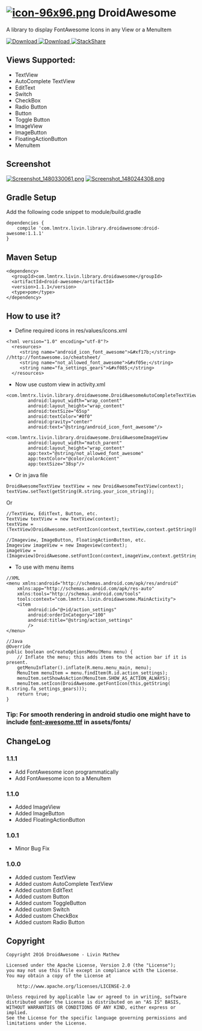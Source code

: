 # [![icon-96x96.png](https://s18.postimg.org/tboj9r74p/icon_96x96.png)](https://postimg.org/image/efq025vpx/) DroidAwesome
A library to display FontAwesome Icons in any View or a MenuItem

[ ![Download](https://api.bintray.com/packages/lmntrx-tech/DroidAwesome/droid-awesome/images/download.svg) ](https://bintray.com/lmntrx-tech/DroidAwesome/droid-awesome/_latestVersion) [ ![Download](https://jitpack.io/v/Livin21/DroidAwesome.svg "jitpack.io") ](https://jitpack.io/#Livin21/DroidAwesome/v1.1.0) [![StackShare](https://img.shields.io/badge/tech-stack-0690fa.svg?style=flat)](https://stackshare.io/Livin21/droidawesome)

## Views Supported: ##
* TextView
* AutoComplete TextView
* EditText
* Switch
* CheckBox
* Radio Button
* Button
* Toggle Button
* ImageView
* ImageButton
* FloatingActionButton
* MenuItem

## Screenshot ##
[![Screenshot_1480330061.png](https://s16.postimg.org/63vrfifdh/Screenshot_1480330061.png)](https://postimg.org/image/hg8cxao29/) [![Screenshot_1480244308.png](https://s21.postimg.org/4mk08gn93/Screenshot_1480244308.png)](https://postimg.org/image/nrn9i81wz/)

## Gradle Setup ##
Add the following code snippet to module/build.gradle
```
dependencies {
    compile 'com.lmntrx.livin.library.droidawesome:droid-awesome:1.1.1'
}
```


## Maven Setup ##
```
<dependency>
  <groupId>com.lmntrx.livin.library.droidawesome</groupId>
  <artifactId>droid-awesome</artifactId>
  <version>1.1.1</version>
  <type>pom</type>
</dependency>
```

## How to use it? ##
* Define required icons in res/values/icons.xml
```
<?xml version="1.0" encoding="utf-8"?>
  <resources>
     <string name="android_icon_font_awesome">&#xf17b;</string> //http://fontawesome.io/cheatsheet/
     <string name="not_allowed_font_awesome">&#xf05e;</string>
     <string name="fa_settings_gears">&#xf085;</string>
  </resources>
```
* Now use custom view in activity.xml
```
<com.lmntrx.livin.library.droidawesome.DroidAwesomeAutoCompleteTextView
        android:layout_width="wrap_content"
        android:layout_height="wrap_content"
        android:textSize="65sp"
        android:textColor="#0f0"
        android:gravity="center"
        android:text="@string/android_icon_font_awesome"/>

<com.lmntrx.livin.library.droidawesome.DroidAwesomeImageView
        android:layout_width="match_parent"
        android:layout_height="wrap_content"
        app:text="@string/not_allowed_font_awesome"
        app:textColor="@color/colorAccent"
        app:textSize="38sp"/>
```
* Or in java file
```
DroidAwesomeTextView textView = new DroidAwesomeTextView(context);
textView.setText(getString(R.string.your_icon_string));
```
Or
```
//TextView, EditText, Button, etc.
TextView textView = new TextView(context);
textView = (TextView)DroidAwesome.setFontIcon(context,textView,context.getString(R.string.your_icon_string));

//Imageview, ImageButton, FloatingActionButton, etc.
Imageview imageView = new Imageview(context);
imageView = (Imageview)DroidAwesome.setFontIcon(context,imageView,context.getString(R.string.your_icon_string));
```
* To use with menu items
```
//XML
<menu xmlns:android="http://schemas.android.com/apk/res/android"
    xmlns:app="http://schemas.android.com/apk/res-auto"
    xmlns:tools="http://schemas.android.com/tools"
    tools:context="com.lmntrx.livin.droidawesome.MainActivity">
    <item
        android:id="@+id/action_settings"
        android:orderInCategory="100"
        android:title="@string/action_settings"
        />
</menu>

//Java
@Override
public boolean onCreateOptionsMenu(Menu menu) {
    // Inflate the menu; this adds items to the action bar if it is present.
    getMenuInflater().inflate(R.menu.menu_main, menu);
    MenuItem menuItem = menu.findItem(R.id.action_settings);
    menuItem.setShowAsAction(MenuItem.SHOW_AS_ACTION_ALWAYS);
    menuItem.setIcon(DroidAwesome.getFontIcon(this,getString(	R.string.fa_settings_gears)));
    return true;
}
```
### Tip: For smooth rendering in android studio one might have to include [font-awesome.ttf](https://github.com/Livin21/DroidAwesome/blob/master/droid-awesome/src/main/assets/fonts/font-awesome.ttf?raw=true) in assets/fonts/ ###

## ChangeLog ##

### 1.1.1 ###
* Add FontAwesome icon programmatically
* Add FontAwesome icon to a MenuItem 

### 1.1.0 ###
* Added ImageView
* Added ImageButton
* Added FloatingActionButton

### 1.0.1 ###
* Minor Bug Fix

### 1.0.0 ###
* Added custom TextView
* Added custom AutoComplete TextView
* Added custom EditText
* Added custom Button
* Added custom ToggleButton
* Added custom Switch
* Added custom CheckBox
* Added custom Radio Button

## Copyright ##
```
Copyright 2016 DroidAwesome - Livin Mathew

Licensed under the Apache License, Version 2.0 (the "License");
you may not use this file except in compliance with the License.
You may obtain a copy of the License at

    http://www.apache.org/licenses/LICENSE-2.0

Unless required by applicable law or agreed to in writing, software
distributed under the License is distributed on an "AS IS" BASIS,
WITHOUT WARRANTIES OR CONDITIONS OF ANY KIND, either express or implied.
See the License for the specific language governing permissions and
limitations under the License.
```